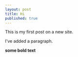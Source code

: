 ```yaml
---
layout: post
title: Hi
published: true
---
```


This is my first post on a new site.

I've added a paragraph.

**some bold text**

